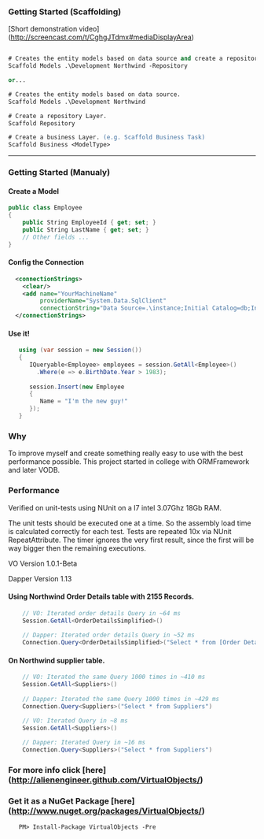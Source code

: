 ### Getting Started (Scaffolding)

[Short demonstration video] (http://screencast.com/t/CghgJTdmx#mediaDisplayArea)

```ps

# Creates the entity models based on data source and create a repository Layer.
Scaffold Models .\Development Northwind -Repository

or...

# Creates the entity models based on data source.
Scaffold Models .\Development Northwind

# Create a repository Layer.
Scaffold Repository

# Create a business Layer. (e.g. Scaffold Business Task)
Scaffold Business <ModelType>


```

****

### Getting Started (Manualy)

#### Create a Model
```C#
public class Employee 
{
    public String EmployeeId { get; set; }
    public String LastName { get; set; }
    // Other fields ...
}
```
#### Config the Connection
```XML
  <connectionStrings>
    <clear/>
    <add name="YourMachineName" 
         providerName="System.Data.SqlClient" 
         connectionString="Data Source=.\instance;Initial Catalog=db;Integrated Security=true"/>
  </connectionStrings>
```
#### Use it!
```C#
   using (var session = new Session())
   {
      IQueryable<Employee> employees = session.GetAll<Employee>()
        .Where(e => e.BirthDate.Year > 1983);
      
      session.Insert(new Employee 
      {
         Name = "I'm the new guy!"
      });
   }
```


### Why
To improve myself and create something really easy to use with the best performance possible. This project started in college with ORMFramework and later VODB.


### Performance
Verified on unit-tests using NUnit on a I7 intel 3.07Ghz 18Gb RAM.

The unit tests should be executed one at a time. So the assembly load time is calculated correctly for each test.
Tests are repeated 10x via NUnit RepeatAttribute. The timer ignores the very first result, since the first will be way bigger then the remaining executions.

VO Version 1.0.1-Beta

Dapper Version 1.13

#### Using Northwind Order Details table with 2155 Records.
```C#
    // VO: Iterated order details Query in ~64 ms
    Session.GetAll<OrderDetailsSimplified>()
    
    // Dapper: Iterated order details Query in ~52 ms
    Connection.Query<OrderDetailsSimplified>("Select * from [Order Details]")
```
#### On Northwind supplier table.
```C#
    // VO: Iterated the same Query 1000 times in ~410 ms
    Session.GetAll<Suppliers>()
    
    // Dapper: Iterated the same Query 1000 times in ~429 ms
    Connection.Query<Suppliers>("Select * from Suppliers")
```
```C#
    // VO: Iterated Query in ~8 ms
    Session.GetAll<Suppliers>()
    
    // Dapper: Iterated Query in ~16 ms
    Connection.Query<Suppliers>("Select * from Suppliers")
```

### For more info click [here] (http://alienengineer.github.com/VirtualObjects/)
### Get it as a NuGet Package [here] (http://www.nuget.org/packages/VirtualObjects/)
```
   PM> Install-Package VirtualObjects -Pre
```

